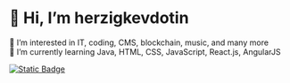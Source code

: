 # 👋 Hi, I’m herzigkevdotin <br>
👀 I’m interested in IT, coding, CMS, blockchain, music, and many more <br>
🌱 I’m currently learning Java, HTML, CSS, JavaScript, React.js, AngularJS

<a href="mailto:mail@herzigkev.in">
    <img src="https://img.shields.io/badge/email-brightgreen?style=flat-square&logo=minutemailer&logoColor=ffffff" alt="Static Badge">
</a>
